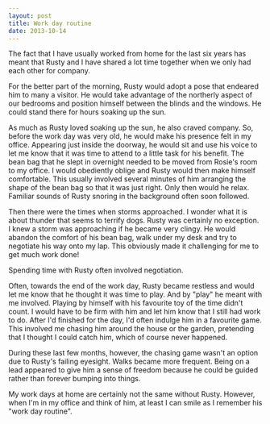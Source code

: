 ```yaml
---
layout: post
title: Work day routine
date: 2013-10-14
---
```


The fact that I have usually worked from home for the last six years has meant that Rusty and I have shared a lot time together when we only had each other for company.

For the better part of the morning, Rusty would adopt a pose that endeared him to many a visitor. He would take advantage of the northerly aspect of our bedrooms and position himself between the blinds and the windows. He could stand there for hours soaking up the sun.

As much as Rusty loved soaking up the sun, he also craved company. So, before the work day was very old, he would make his presence felt in my office. Appearing just inside the doorway, he would sit and use his voice to let me know that it was time to attend to a little task for his benefit. The bean bag that he slept in overnight needed to be moved from Rosie's room to my office. I would obediently oblige and Rusty would then make himself comfortable. This usually involved several minutes of him arranging the shape of the bean bag so that it was just right. Only then would he relax. Familiar sounds of Rusty snoring in the background often soon followed.

Then there were the times when storms approached. I wonder what it is about thunder that seems to terrify dogs. Rusty was certainly no exception. I knew a storm was approaching if he became very clingy. He would abandon the comfort of his bean bag, walk under my desk and try to negotiate his way onto my lap. This obviously made it challenging for me to get much work done!

Spending time with Rusty often involved negotiation.

Often, towards the end of the work day, Rusty became restless and would let me know that he thought it was time to play. And by "play" he meant with me involved. Playing by himself with his favourite toy of the time didn't count. I would have to be firm with him and let him know that I still had work to do. After I'd finished for the day, I'd often indulge him in a favourite game. This involved me chasing him around the house or the garden, pretending that I thought I could catch him, which of course never happened.

During these last few months, however, the chasing game wasn't an option due to Rusty's failing eyesight. Walks became more frequent. Being on a lead appeared to give him a sense of freedom because he could be guided rather than forever bumping into things.

My work days at home are certainly not the same without Rusty. However, when I'm in my office and think of him, at least I can smile as I remember his "work day routine".